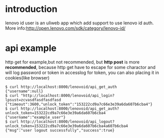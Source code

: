 # introduction

lenovo id user is an uliweb app which add support to use lenovo id auth.
More info:http://open.lenovo.com/sdk/category/lenovo-id/

# api example
http get for example,but not recommended, but **http post** is more **recommended**, because http get have to escape for some charactor and will log password or token in accesslog
for token, you can also placing it in cookies(like browser)

```
$ curl http://localhost:8000/lenovoid/api_get_auth
{"username":null}
$ curl "http://localhost:8000/lenovoid/api_login?lpsust=zcvasdfasdfasdfasd
{"timeout":3600,"unlock_token":"153222cd9a7c66e3e39a6da607b6cba4"}
$ curl http://localhost:8000/lenovoid/api_get_auth?unlock_token=153222cd9a7c66e3e39a6da607b6cba4
{"username":"example_user"}
$ curl http://localhost:8000/lenovoid/api_logout?unlock_token=153222cd9a7c66e3e39a6da607b6cba4a607b6cba4
{"msg":"user logout successfully","success":true}
```